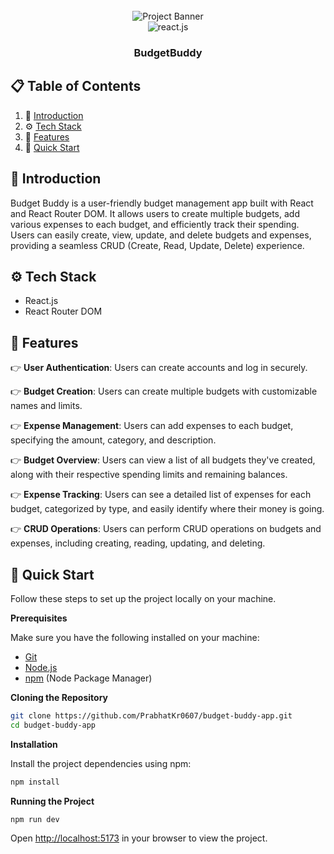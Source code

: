 <div align="center">
  <br />
      <img src="https://i.postimg.cc/pLxqNqZS/Budget-Buddy.png" alt="Project Banner">
    </a>
  <br />

  <div>
    <img src="https://img.shields.io/badge/-React_JS-black?style=for-the-badge&logoColor=white&logo=react&color=61DAFB" alt="react.js" />
  </div>

  <h3 align="center">BudgetBuddy</h3>
</div>

## 📋 <a name="table">Table of Contents</a>

1. 🤖 [Introduction](#introduction)
2. ⚙️ [Tech Stack](#tech-stack)
3. 🔋 [Features](#features)
4. 🤸 [Quick Start](#quick-start)


## <a name="introduction">🤖 Introduction</a>

Budget Buddy is a user-friendly budget management app built with React and React Router DOM. It allows users to create multiple budgets, add various expenses to each budget, and efficiently track their spending. Users can easily create, view, update, and delete budgets and expenses, providing a seamless CRUD (Create, Read, Update, Delete) experience.

## <a name="tech-stack">⚙️ Tech Stack</a>

- React.js
- React Router DOM

## <a name="features">🔋 Features</a>

👉 **User Authentication**: Users can create accounts and log in securely.

👉 **Budget Creation**: Users can create multiple budgets with customizable names and limits.

👉 **Expense Management**: Users can add expenses to each budget, specifying the amount, category, and description.

👉 **Budget Overview**: Users can view a list of all budgets they've created, along with their respective spending limits and remaining balances.

👉 **Expense Tracking**: Users can see a detailed list of expenses for each budget, categorized by type, and easily identify where their money is going.

👉 **CRUD Operations**: Users can perform CRUD operations on budgets and expenses, including creating, reading, updating, and deleting.


## <a name="quick-start">🤸 Quick Start</a>

Follow these steps to set up the project locally on your machine.

**Prerequisites**

Make sure you have the following installed on your machine:

- [Git](https://git-scm.com/)
- [Node.js](https://nodejs.org/en)
- [npm](https://www.npmjs.com/) (Node Package Manager)

**Cloning the Repository**

```bash
git clone https://github.com/PrabhatKr0607/budget-buddy-app.git
cd budget-buddy-app
```

**Installation**

Install the project dependencies using npm:

```bash
npm install
```

**Running the Project**

```bash
npm run dev
```

Open [http://localhost:5173](http://localhost:5173) in your browser to view the project.
